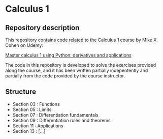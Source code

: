 # Calculus 1

## Repository description

This repository contains code related to the Calculus 1 course by Mike X. Cohen on Udemy:

[Master calculus 1 using Python: derivatives and applications](https://www.udemy.com/course/pycalc1_x)

The code in this repository is developed to solve the exercises provided along the course, and it has been written partially indepentently and partially from the code provided by the course instructor.

## Structure

- Section 03 : Functions
- Section 05 : Limits
- Section 07 : Differentiation fundamentals
- Section 09 : Differentiation rules and theorems
- Section 11 : Applications
- Section 13 : [...]
